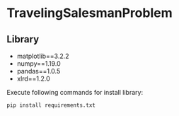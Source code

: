 # TravelingSalesmanProblem
## Library
- matplotlib==3.2.2
- numpy==1.19.0
- pandas==1.0.5
- xlrd==1.2.0

Execute following commands for install library:
```sh
pip install requirements.txt
```
